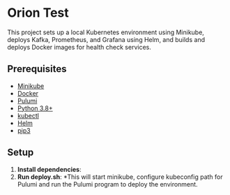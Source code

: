 # Orion Test

This project sets up a local Kubernetes environment using Minikube, deploys Kafka, Prometheus, and Grafana using Helm, and builds and deploys Docker images for health check services.

## Prerequisites

- [Minikube](https://minikube.sigs.k8s.io/docs/start/)
- [Docker](https://docs.docker.com/get-docker/)
- [Pulumi](https://www.pulumi.com/docs/get-started/install/)
- [Python 3.8+](https://www.python.org/downloads/)
- [kubectl](https://kubernetes.io/docs/tasks/tools/install-kubectl/)
- [Helm](https://helm.sh/docs/intro/install/)
- [pip3](https://pip.pypa.io/en/stable/installation/)

## Setup

1. **Install dependencies**:
2. **Run deploy.sh**:
    *This will start minikube, configure kubeconfig path for Pulumi and run the Pulumi program to deploy the environment.
